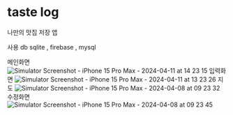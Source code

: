 # taste log
나만의 맛집 저장 앱



사용 db 
sqlite , firebase , mysql




메인화면
![Simulator Screenshot - iPhone 15 Pro Max - 2024-04-11 at 14 23 15](https://github.com/zlzlwn/tastlog/assets/83982135/d1760ff8-9d84-4e19-929f-5f7c385855ec)
입력화면
![Simulator Screenshot - iPhone 15 Pro Max - 2024-04-11 at 13 23 26](https://github.com/zlzlwn/tastlog/assets/83982135/328427c1-e48f-4d46-9632-31dba3891e7a)
지도
![Simulator Screenshot - iPhone 15 Pro Max - 2024-04-08 at 09 23 32](https://github.com/zlzlwn/tastlog/assets/83982135/db03ad03-b94a-4d4f-97de-c14be6a1acfd)
수정화면
![Simulator Screenshot - iPhone 15 Pro Max - 2024-04-08 at 09 23 45](https://github.com/zlzlwn/tastlog/assets/83982135/85a032e6-eae6-4ac3-bf84-b172e40f1589)



